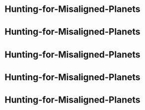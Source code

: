 # Hunting-for-Misaligned-Planets
# Hunting-for-Misaligned-Planets
# Hunting-for-Misaligned-Planets
# Hunting-for-Misaligned-Planets
# Hunting-for-Misaligned-Planets
